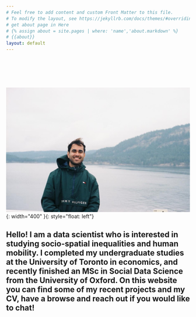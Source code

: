 ```yaml
---
# Feel free to add content and custom Front Matter to this file.
# To modify the layout, see https://jekyllrb.com/docs/themes/#overriding-theme-defaults
# get about page in Here
# {% assign about = site.pages | where: 'name','about.markdown' %}
# {{about}}
layout: default
---
```


<br/><br/><br/><br/>


![image](static/prof_pic.jpg){: width="400" }{: style="float: left"}

## Hello! I am a data scientist who is interested in studying socio-spatial inequalities and human mobility. I completed my undergraduate studies at the University of Toronto in economics, and recently finished an MSc in Social Data Science from the University of Oxford. On this website you can find some of my recent projects and my CV, have a browse and reach out if you would like to chat!



